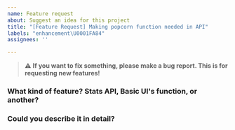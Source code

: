 ```yaml
---
name: Feature request
about: Suggest an idea for this project
title: "[Feature Request] Making popcorn function needed in API"
labels: "enhancement\U0001FA84"
assignees: ''

---
```


> ⚠️ **If you want to fix something, please make a bug report. This is for requesting new features!**

### What kind of feature? Stats API, Basic UI's function, or another?
> 


### Could you describe it in detail?
>
